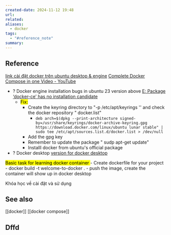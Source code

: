 ```yaml
---
created-date: 2024-11-12 19:48
url: 
related: 
aliases:
  - docker
tags:
  - "#reference_note"
summary:
---
```

## Reference 
[link cài đặt docker trên ubuntu desktop & engine](https://docs.docker.com/engine/install/ubuntu/ ) 
[Complete Docker Compose in one Video - YouTube](https://www.youtube.com/watch?v=S8f5B8-BtzU&list=LL&index=2&t=520s) 
 - ? Docker  engine installation bugs in ubuntu 23 version above   [E: Package ‘docker-ce’ has no installation candidate](https://forums.docker.com/t/installing-docker-on-buster-e-package-docker-ce-has-no-installation-candidate/108397)
	 - <mark class="hltr-purple">Fix:</mark> 
		 - Create the keyring directory to "-p /etc/apt/keyrings '' and check the docker repository " docker.list" 
			 -  `deb arch=$(dpkg --print-architecture signed-by=/usr/share/keyrings/docker-archive-keyring.gpg https://download.docker.com/linux/ubuntu lunar stable" | sudo tee /etc/apt/sources.list.d/docker.list > /dev/null`
		 - Add the gpg key 
		 - Remember to update the package " sudp apt-get update"
		 - Installl docker from ubuntu's official package
- ? Docker desktop   [version for docker desktop ](https://docs.docker.com/desktop/release-notes/)


<mark class="hltr-pink">Basic task for learning docker container </mark>
	- Create dockerfile for your project 
	- docker build -t welcome-to-docker .
	- push the image, create the container will show up in docker desktop 

Khóa học về cài đặt và sử dụng 
## See also 
[[docker]]
[[docker compose]]
## Dffd
